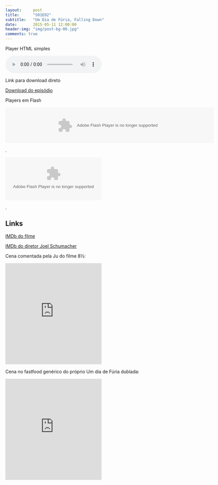 ```yaml
---
layout:     post
title:      "S01E02"
subtitle:   "Um Dia de Fúria, Falling Down"
date:       2015-05-11 12:00:00
header-img: "img/post-bg-06.jpg"
comments: true
---
```


<p>Player HTML simples</p>

<audio controls>
	<source src="https://podcastmachine.com/podcasts/18465/episodes/107011/media_files/249009/download/5/file_128kb.mp3" type="audio/ogg" />
	<source src="https://podcastmachine.com/podcasts/18465/episodes/107011/media_files/249010/download/6/file_128kb.m4a" type="audio/mpeg" />
	<a href="https://podcastmachine.com/podcasts/18465/episodes/107011/media_files/249009/download/5/file_128kb.mp3">horse</a>
</audio>


<p>Link para download direto</p>
<a href="https://podcastmachine.com/podcasts/18465/episodes/107011/media_files/249009/download/3/file_128kb.mp3">Download do episódio</a> 


<p>Players em Flash</p>
<object classid="clsid:d27cdb6e-ae6d-11cf-96b8-444553540000" codebase="https://download.macromedia.com/pub/shockwave/cabs/flash/swflash.cab#version=9,0,0,0" width="650" height="111" id="pcm_player_episode107011"> <param name="movie" value="https://podcastmachine.com/swf/player.swf" /> <param name="allowFullScreen" value="true" /> <param name="allowScriptAccess" value="always" /> <param name="quality" value="high" /> <param name="wmode" value="transparent" /> <param name="flashvars" value="file=https://podcastmachine.com/podcasts/18465/episodes/107011.json&amp;width=650&amp;height=111&amp;skin=https://podcastmachine.com/swf/skin_pcm1.swf&amp;fullscreen=true&amp;bgcolor=#000000&amp;playlist=bottom&amp;subscribebutton=false&amp;downloadbutton=false&amp;playlistcolumns=1&amp;playlistrows=1&amp;autostart=false&amp;playlistsize=80" /> <embed src="https://podcastmachine.com/swf/player.swf" allowFullScreen="true" allowScriptAccess="always" quality="high" width="650" height="111" wmode="transparent" name="pcm_player_episode107011" type="application/x-shockwave-flash" flashvars="file=https://podcastmachine.com/podcasts/18465/episodes/107011.json&amp;width=650&amp;height=111&amp;skin=https://podcastmachine.com/swf/skin_pcm1.swf&amp;fullscreen=true&amp;bgcolor=#000000&amp;playlist=bottom&amp;subscribebutton=false&amp;downloadbutton=false&amp;playlistcolumns=1&amp;playlistrows=1&amp;autostart=false&amp;playlistsize=80" pluginspage="https://www.macromedia.com/go/getflashplayer" /> </object>

<p>.</p>

<object classid="clsid:d27cdb6e-ae6d-11cf-96b8-444553540000" codebase="//download.macromedia.com/pub/shockwave/cabs/flash/swflash.cab#version=9,0,0,0" width="300" height="133" id="pcm_player_18465">
  <param name="movie" value="//podcastmachine.com/swf/player.swf" />
  <param name="allowFullScreen" value="true" />
  <param name="allowScriptAccess" value="always" />
  <param name="quality" value="high" />
  <param name="wmode" value="transparent" />
  <param name="flashvars" value="&amp;file=//podcastmachine.com/podcasts/18465/episodes/107011.json&amp;width=300&amp;height=133&amp;skin=//podcastmachine.com/swf/skin_pcm1.swf&amp;fullscreen=true&amp;bgcolor=#000000&amp;playlist=null&amp;playlistsize=300&amp;playlistcolumns=2&amp;autostart=false&amp;subscribebutton=false&amp;downloadbutton=true" />
  <embed src="//podcastmachine.com/swf/player.swf" allowFullScreen="true" allowScriptAccess="always" quality="high" width="300" height="133" wmode="transparent" name="pcm_player_18465" type="application/x-shockwave-flash" flashvars="&amp;file=//podcastmachine.com/podcasts/18465/episodes/107011.json&amp;width=300&amp;height=133&amp;skin=//podcastmachine.com/swf/skin_pcm1.swf&amp;fullscreen=true&amp;bgcolor=#000000&amp;playlist=null&amp;playlistsize=300&amp;playlistcolumns=2&amp;autostart=false&amp;subscribebutton=false&amp;downloadbutton=true" pluginspage="//www.macromedia.com/go/getflashplayer" />
</object>
<p>.</p>



<h2 class="section-heading">Links</h2>

<a href="http://www.imdb.com/title/tt0106856/" target="_blank">IMDb do filme</a>

<a href="http://www.imdb.com/name/nm0001708/?ref_=tt_ov_dr" target="_blank">IMDb do diretor Joel Schumacher</a>

<p>Cena comentada pela Ju do filme 8½:</p>
<iframe width="300" height="315" src="https://www.youtube.com/embed/6TsElhgMeXE" frameborder="0" allowfullscreen></iframe>

<p>Cena no fastfood genérico do próprio Um dia de Fúria dublada:</p>
<iframe width="300" height="315" src="https://www.youtube.com/embed/VxBOOii8cXg" frameborder="0" allowfullscreen></iframe>


